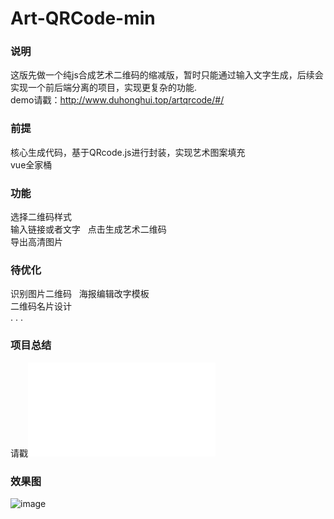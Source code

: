 # Art-QRCode-min
### 说明
这版先做一个纯js合成艺术二维码的缩减版，暂时只能通过输入文字生成，后续会实现一个前后端分离的项目，实现更复杂的功能.  
demo请戳：http://www.duhonghui.top/artqrcode/#/
### 前提
核心生成代码，基于QRcode.js进行封装，实现艺术图案填充  
vue全家桶  

### 功能
选择二维码样式  
输入链接或者文字    
点击生成艺术二维码  
导出高清图片  

### 待优化
识别图片二维码  
海报编辑改字模板  
二维码名片设计  
. . .

### 项目总结
请戳![项目总结](问题汇总.md)

### 效果图
![image](http://wx1.sinaimg.cn/mw690/a73bc6a1ly1fl867ocwydj211g0gw7l0.jpg)
